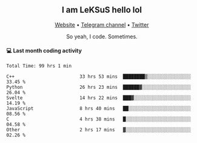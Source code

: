 <h2 align="center">I am LeKSuS hello lol</h2>
<div align="center">
  <a href="https://leksus.net">Website</a> •
  <a href="https://t.me/leksus_was_here">Telegram channel</a> •
  <a href="https://twitter.com/___LeKSuS___">Twitter</a>
</div>
<p align="center">So yeah, I code. Sometimes.</p>

#### :computer: Last month coding activity
<!--START_SECTION:waka-->

```text
Total Time: 99 hrs 1 min

C++                        33 hrs 53 mins  ████████▒░░░░░░░░░░░░░░░░   33.45 %
Python                     26 hrs 23 mins  ██████▓░░░░░░░░░░░░░░░░░░   26.04 %
Svelte                     14 hrs 22 mins  ███▓░░░░░░░░░░░░░░░░░░░░░   14.19 %
JavaScript                 8 hrs 40 mins   ██░░░░░░░░░░░░░░░░░░░░░░░   08.56 %
C                          4 hrs 38 mins   █░░░░░░░░░░░░░░░░░░░░░░░░   04.58 %
Other                      2 hrs 17 mins   ▓░░░░░░░░░░░░░░░░░░░░░░░░   02.26 %
```

<!--END_SECTION:waka-->

